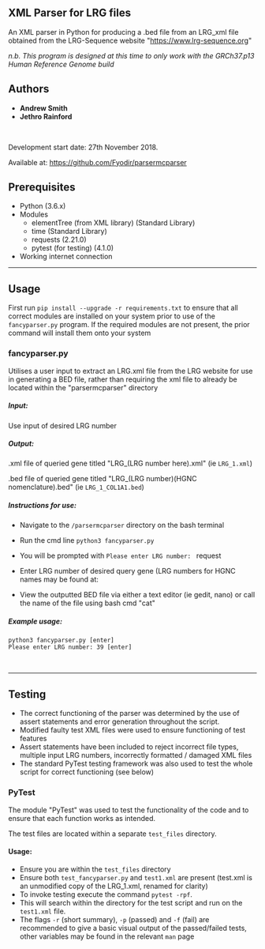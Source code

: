 ## XML Parser for LRG files

An XML parser in Python for producing a .bed file from an LRG_xml file obtained from the LRG-Sequence website
"https://www.lrg-sequence.org"

*n.b. This program is designed at this time to only work with the GRCh37.p13 Human Reference Genome build*

## Authors
- **Andrew Smith**
- **Jethro Rainford**

<br/>

Development start date: 27th November 2018.

Available at: https://github.com/Fyodir/parsermcparser

## Prerequisites


- Python (3.6.x)
- Modules
    - elementTree (from XML library) (Standard Library)
    - time (Standard Library)
    - requests (2.21.0)
    - pytest (for testing) (4.1.0)
- Working internet connection

---

## Usage

First run  `pip install --upgrade -r requirements.txt` to ensure that all correct modules are installed on your system 
prior to use of the `fancyparser.py` program. If the required modules are not present, the prior command will install 
them onto your system

### fancyparser.py

Utilises a user input to extract an LRG.xml file from the LRG website for use in generating
a BED file, rather than requiring the xml file to already be located within the "parsermcparser" directory

##### Input:

Use input of desired LRG number

##### Output:

.xml file of queried gene titled "LRG_(LRG number here).xml" (ie `LRG_1.xml`)

.bed file of queried gene titled "LRG_(LRG number)(HGNC nomenclature).bed" (ie `LRG_1_COL1A1.bed`)

##### Instructions for use:

- Navigate to the ```/parsermcparser``` directory on the bash terminal
- Run the cmd line `````python3 fancyparser.py`````
- You will be prompted with  ```Please enter LRG number: ``` request
- Enter LRG number of desired query gene (LRG numbers for HGNC names may be found at:

- View the outputted BED file via either a text editor (ie gedit, nano) or call the name of the file using bash cmd "cat"

##### Example usage:
```
python3 fancyparser.py [enter]
Please enter LRG number: 39 [enter]
```
<br/>

---

## Testing

- The correct functioning of the parser was determined by the use of assert statements and error generation throughout
  the script.
- Modified faulty test XML files were used to ensure functioning of test features
- Assert statements have been included to reject incorrect file types, multiple input LRG numbers, incorrectly formatted
  / damaged XML files
- The standard PyTest testing framework was also used to test the whole script for correct functioning (see below)

### PyTest
The module "PyTest" was used to test the functionality of the code and to ensure that each function works as intended.

The test files are located within a separate ```test_files``` directory.

#### Usage:

- Ensure you are within the ```test_files``` directory
- Ensure both ```test_fancyparser.py``` and ```test1.xml``` are present (test.xml is an unmodified copy of the LRG_1.xml,
  renamed for clarity)
- To invoke testing execute the command ```pytest -rpf```.
- This will search within the directory for the test script and run on the ```test1.xml``` file.
- The flags ```-r``` (short summary), ```-p``` (passed) and ```-f``` (fail) are recommended to give a basic visual
  output of the passed/failed tests, other variables may be found in the relevant ```man``` page
